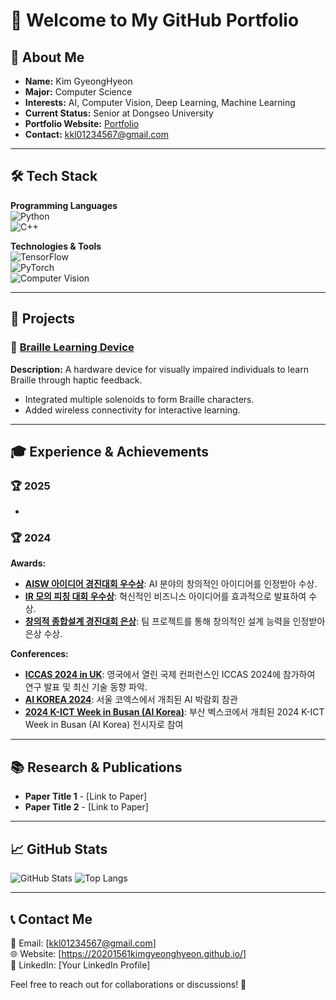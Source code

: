 # 👋 Welcome to My GitHub Portfolio

## 🚀 About Me

- **Name:** Kim GyeongHyeon
- **Major:** Computer Science
- **Interests:** AI, Computer Vision, Deep Learning, Machine Learning
- **Current Status:** Senior at Dongseo University
- **Portfolio Website:** [Portfolio](https://20201561kimgyeonghyeon.github.io/)
- **Contact:** kkl01234567@gmail.com

---

## 🛠 Tech Stack

**Programming Languages**  
![Python](https://img.shields.io/badge/Python-3776AB?style=for-the-badge&logo=python&logoColor=white)  
![C++](https://img.shields.io/badge/C++-00599C?style=for-the-badge&logo=c%2B%2B&logoColor=white)  

**Technologies & Tools**  
![TensorFlow](https://img.shields.io/badge/TensorFlow-FF6F00?style=for-the-badge&logo=tensorflow&logoColor=white)  
![PyTorch](https://img.shields.io/badge/PyTorch-EE4C2C?style=for-the-badge&logo=pytorch&logoColor=white)  
![Computer Vision](https://img.shields.io/badge/Computer%20Vision-00599C?style=for-the-badge)

---

## 🌟 Projects

### 🔹 [Braille Learning Device](https://20201561kimgyeonghyeon.github.io/engineeringfestival/)
**Description:** A hardware device for visually impaired individuals to learn Braille through haptic feedback.  
- Integrated multiple solenoids to form Braille characters.
- Added wireless connectivity for interactive learning.

---

## 🎓 Experience & Achievements

### 🏆 2025
- 

### 🏆 2024

**Awards:**
- **[AISW 아이디어 경진대회 우수상](https://20201561kimgyeonghyeon.github.io/ideafestival/)**: AI 분야의 창의적인 아이디어를 인정받아 수상.
- **[IR 모의 피칭 대회 우수상](https://20201561kimgyeonghyeon.github.io/irpitching/)**: 혁신적인 비즈니스 아이디어를 효과적으로 발표하여 수상.
- **[창의적 종합설계 경진대회 은상](https://20201561kimgyeonghyeon.github.io/engineeringfestival/)**: 팀 프로젝트를 통해 창의적인 설계 능력을 인정받아 은상 수상.

**Conferences:**

- **[ICCAS 2024 in UK](https://20201561kimgyeonghyeon.github.io/ICCAS2/)**: 영국에서 열린 국제 컨퍼런스인 ICCAS 2024에 참가하여 연구 발표 및 최신 기술 동향 파악.
- **[AI KOREA 2024](https://20201561kimgyeonghyeon.github.io/AIKOREA/)**: 서울 코엑스에서 개최된 AI 박람회 참관
- **[2024 K-ICT Week in Busan (AI Korea)](https://20201561kimgyeonghyeon.github.io/ictweek/)**: 부산 벡스코에서 개최된 2024 K-ICT Week in Busan (AI Korea) 전시자로 참여

---

## 📚 Research & Publications

- **Paper Title 1** - [Link to Paper]
- **Paper Title 2** - [Link to Paper]

---

## 📈 GitHub Stats

![GitHub Stats](https://github-readme-stats.vercel.app/api?username=YourGitHubUsername&show_icons=true&theme=radical)
![Top Langs](https://github-readme-stats.vercel.app/api/top-langs/?username=YourGitHubUsername&layout=compact&theme=radical)

---

## 📞 Contact Me

📧 Email: [kkl01234567@gmail.com]  
🌐 Website: [https://20201561kimgyeonghyeon.github.io/]  
🔗 LinkedIn: [Your LinkedIn Profile]  

Feel free to reach out for collaborations or discussions! 🚀
